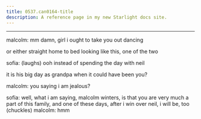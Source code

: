 ```yaml
---
title: 0537.can0164-title
description: A reference page in my new Starlight docs site.
---
```

----- 
malcolm: mm
 damn, girl
 i ought to take you out dancing


 or either 
straight home to bed looking like this, one of the two
 
sofia: (laughs) ooh
 instead of spending the day with neil


 it is his big 
day as grandpa when it could have been you? 
 
malcolm: you saying i am jealous? 
 
sofia: well, what i am saying, malcolm winters, is that you are very much a 
part of this family, and one of these days, after i win over neil, i will be, 
too
 (chuckles) 
malcolm: hmm
 
